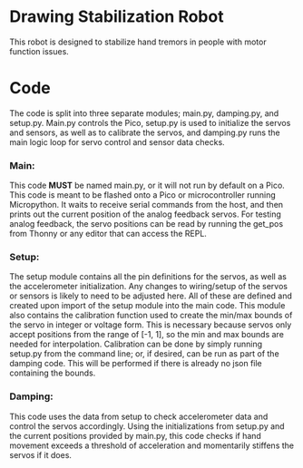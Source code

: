 # Drawing Stabilization Robot
 This robot is designed to stabilize hand tremors in people with motor function issues. 

# Code
The code is split into three separate modules; main.py, damping.py, and setup.py. Main.py controls the Pico, setup.py
is used to initialize the servos and sensors, as well as to calibrate the servos, and damping.py runs the main logic loop
for servo control and sensor data checks. 

### **Main**: 
This code **MUST** be named main.py, or it will not run by default on a Pico. This code is meant to be flashed onto a Pico or microcontroller running Micropython. It waits to receive serial commands
from the host, and then prints out the current position of the analog feedback servos. For testing analog feedback, the servo
positions can be read by running the get_pos from Thonny or any editor that can access the REPL.

### **Setup**:
The setup module contains all the pin definitions for the servos, as well as the accelerometer initialization.
Any changes to wiring/setup of the servos or sensors is likely to need to be adjusted here. All of these are defined and
created upon import of the setup module into the main code. This module also contains the calibration function used to 
create the min/max bounds of the servo in integer or voltage form. This is necessary because servos only accept positions
from the range of [-1, 1], so the min and max bounds are needed for interpolation. Calibration can be done by simply running 
setup.py from the command line; or, if desired, can be run as part of the damping code. This will be performed if there is already no 
json file containing the bounds. 

### **Damping**:
This code uses the data from setup to check accelerometer data and control the servos accordingly. Using the initializations
from setup.py and the current positions provided by main.py, this code checks if hand movement exceeds a threshold of acceleration and momentarily stiffens the servos
if it does. 
